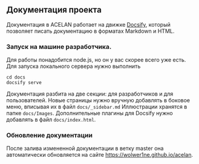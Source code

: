 ﻿## Документация проекта
Документация в ACELAN работает на движке [Docsify](https://docsify.js.org/), который позволяет писать документацию в форматах Markdown и HTML.

### Запуск на машине разработчика.
Для работы понадобится node.js, но он у вас скорее всего уже есть.
Для запуска локального сервера нужно выполнить
```
cd docs
docsify serve
```

Документация разбита на две секции: для разработчиков и для пользователей.
Новые страницы нужно вручную добавлять в боковое меню, вписывая их в файл `docs/_sidebar.md`
Иллюстрации хранятся в папке `docs/Images`. Дополнительные плагины для Docsify нужно добавлять в файл `docs/index.html`.

### Обновление документации
После залива измененной документации в ветку master она автоматически обновляется на сайте https://wolwer1ne.github.io/acelan. 